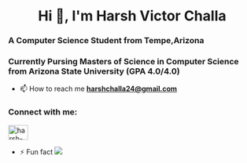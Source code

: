 

<h1 align="center">Hi 👋, I'm Harsh Victor Challa</h1>
<h3 align="left">A Computer Science Student from Tempe,Arizona</h3>
<h3 align="left">Currently Pursing Masters of Science in Computer Science from Arizona State University (GPA 4.0/4.0)</h3>

- 📫 How to reach me **harshchalla24@gmail.com**

<h3 align="left">Connect with me:</h3>
<p align="left">
<a href="https://linkedin.com/in/harsh-challa" target="blank"><img align="center" src="https://raw.githubusercontent.com/rahuldkjain/github-profile-readme-generator/master/src/images/icons/Social/linked-in-alt.svg" alt="harsh-challa" height="30" width="40" /></a>

  - ⚡ Fun fact  ![](https://komarev.com/ghpvc/?username=Harshchalla&style=for-the-badge)
  
</p>
